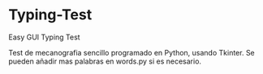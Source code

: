 # Typing-Test
Easy GUI Typing Test

Test de mecanografia sencillo programado en Python, usando Tkinter.
Se pueden añadir mas palabras en words.py si es necesario.
